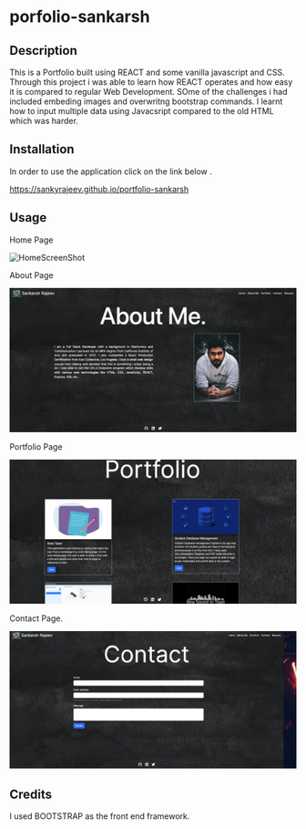 # porfolio-sankarsh 

## Description 

This is a Portfolio built using REACT and some vanilla javascript and CSS. Through this project i was able to learn how REACT operates and how easy it is compared to regular Web Development. SOme of the challenges i had included embeding images and overwritng bootstrap commands. I learnt how to input multiple data using Javacsript compared to the old HTML which was harder.

## Installation 

In order to use the application click on the link below . 

https://sankyrajeev.github.io/portfolio-sankarsh

## Usage 

Home Page

![HomeScreenShot](./src/img/a.png)

About Page

![HomeScreenShot](./src/img/b.png)

Portfolio Page 

![HomeScreenShot](./src/img/c.png)

Contact Page. 

![HomeScreenShot](./src/img/d.png)


## Credits 

I used BOOTSTRAP as the front end framework. 



